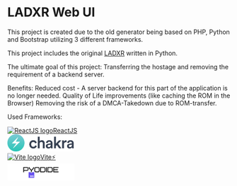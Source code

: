 
# LADXR Web UI
This project is created due to the old generator being based on PHP, Python and Bootstrap utilizing 3 different frameworks. 

This project includes the original [LADXR](https://github.com/daid/LADXR) written in Python.

The ultimate goal of this project:
Transferring the hostage and removing the requirement of a backend server.

Benefits:
Reduced cost - A server backend for this part of the application is no longer needed.
Quality of Life improvements (like caching the ROM in the Browser)
Removing the risk of a DMCA-Takedown due to ROM-transfer.

Used Frameworks:

<a href="https://reactjs.org" target="_blank" rel="noopener noreferrer">
    <img src="https://upload.wikimedia.org/wikipedia/commons/a/a7/React-icon.svg" alt="ReactJS logo" width="38" />ReactJS
</a>
<br/>
<a href="https://github.com/chakra-ui/chakra-ui" target="_blank" rel="noopener noreferrer">
    <img src="https://raw.githubusercontent.com/chakra-ui/chakra-ui/main/logo/logo-colored@2x.png?raw=true" alt="Chakra logo" width="150" />
</a>
<br/>
<a href="https://vitejs.dev" target="_blank" rel="noopener noreferrer">
  <img src="https://vitejs.dev/logo.svg" alt="Vite logo" width="38">Vite⚡
</a>
<br/>
<a href="https://github.com/pyodide/pyodide">
  <img src="https://github.com/pyodide/pyodide/blob/main/docs/_static/img/pyodide-logo.png?raw=true" alt="Pyodide" height="38">
</a>
